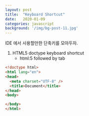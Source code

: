 ```yaml
---
layout: post
title:  "Keyboard Shortcut"
date:   2020-01-09
categories: javascript
background: '/img/bg-post-11.jpg'
---
```


IDE 에서 사용할만한 단축키를 모아두자. 

1. HTML5 doctype keyboard shortcut
    - html:5 followed by tab
```html
<!doctype html>
<html lang="en">
<head>
  <meta charset="UTF-8" />
  <title>Document</title>
</head>
<body>

</body>
</html>
```

